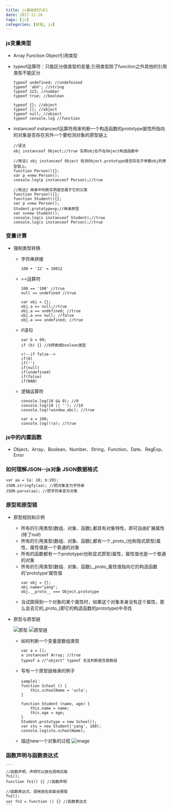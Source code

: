 ```yaml
---
title: js基础知识点1
date: 2017-11-20
tags: [js]
categories: [前端, js]
---
```


### js变量类型
-   Array Function Object引用类型
-   typeof运算符：只能区分值类型的变量,引用类型除了funciton之外其他的引用类型不能区分
    
    ```
    typeof undefined; //undefeined
    typeof 'abd'; //string
    typeof 123; //number
    typeof true; //boolean
    
    typeof {}; //object
    typeof []; //object
    typeof null; //object
    typeof console.log //function
    ```
- instanceof instanceof运算符用来判断一个构造函数的prototype属性所指向的对象是否存在另外一个要检测对象的原型链上
    
    ```
    //语法
    obj instanceof Object;//true 实例obj在不在Object构造函数中
    
    //用法1 obj instanceof Object 检测Object.prototype是否存在于参数obj的原型链上。
    function Person(){};
    var p =new Person();
    console.log(p instanceof Person);//true
    
    //用法2 继承中判断实例是否属于它的父类
    function Person(){};
    function Student(){};
    var p =new Person();
    Student.prototype=p;//继承原型
    var s=new Student();
    console.log(s instanceof Student);//true
    console.log(s instanceof Person);//true
    
    ```

### 变量计算
- 强制类型转换
    -   字符串拼接 
        ```
        100 + '12' = 10012 
        ```
    -   ==运算符
        ```
        100 == '100' //true
        null == undefined //true
        
        var obj = {};
        obj.a == null;//true
        obj.a == undefined; //true
        obj.a === null; //false
        obj.a === undefined; //true
        ```
    - if语句
            
        ```
        var b = 99;
        if (b) {} //b转换成boolean类型
        
        <!--if false-->
        if(0)
        if('')
        if(null)
        if(undefined)
        if(false)
        if(NAN)
        ```
    - 逻辑运算符
    
        ```
        console.log(10 && 0); //0
        console.log(10 || ''); //10
        console.log(!window.abc); //true
        
        var a = 100;
        console.log(!!a); //true
        ```
### js中的内置函数
- Object、Array、Boolean、Number、String、Function、Date、RegExp、Error

### 如何理解JSON--js对象 JSON数据格式
    
    var aa = {a: 10; b:20};
    JSON.stringfy(aa); //把对象变为字符串
    JSON.parse(aa); //把字符串变为对象

### 原型和原型链
- 原型规则和示例
    - 所有的引用类型(数组、对象、函数),都具有对象特性，即可自由扩展属性(除了null)
    - 所有的引用类型(数组、对象、函数),都有一个_proto_(也称隐式原型)属性，属性值是一个普通的对象
    - 所有的函数都有一个prototype(也称显式原型)属性，属性值也是一个普通的对象
    - 所有的引用类型(数组、对象、函数),_proto_属性值指向它的构造函数的'prototype'属性值
        ```
        var obj = {};
        obj.name="yang";
        obj.__proto__ === Object.prototype
        ```
    - 当试图得到一个对象的某个属性时，如果这个对象本身没有这个属性，那么会去它的_proto_(即它的构造函数的prototype)中寻找
- 原型与原型链

    ![原型](http://source.thankjava.com/2018/5/29/1527561668147.png)
    ![原型链](http://source.thankjava.com/2018/5/29/1527561760928.png)

    - 如何判断一个变量是数组类型
    
        ```
        var a = [];
        a instanceof Array; //true
        typeof a //"object" typeof 无法判断是否是数组
        
        ```
    - 写有一个原型链继承的例子
    
        ```
        sample1：
        function School () {
            this.schoolName = 'ucla';
        }

        function Student (name, age) {
            this.name = name;
            this.age = age;
        }
        Student.prototype = new School();
        var stu = new Student('yang', 180);
        console.log(stu.schoolName);
        ```
    - 描述new一个对象的过程
        ![image](http://source.thankjava.com/2018/5/29/1527565930494.png)
    
### 函数声明与函数表达式 

    ```
    //函数声明，声明可以放在调用后面
    fn1();
    function fn1() {} //函数声明

    //函数表达式，调用放在前面会报错
    fn2(); 
    var fn2 = function () {} //函数表达式
    ```
